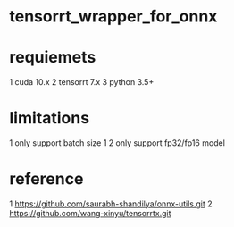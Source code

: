 # tensorrt_wrapper_for_onnx
# requiemets
1 cuda 10.x
2 tensorrt 7.x
3 python 3.5+


# limitations
1 only support batch size 1
2 only support fp32/fp16 model


# reference
1 https://github.com/saurabh-shandilya/onnx-utils.git
2 https://github.com/wang-xinyu/tensorrtx.git
